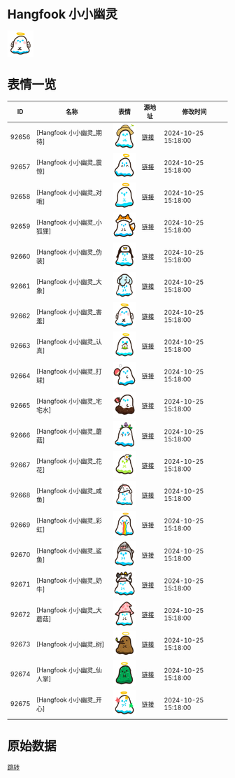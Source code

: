 # Hangfook 小小幽灵

<img src="./cover.png" height="60" alt="cover" />

# 表情一览

|ID|名称|表情|源地址|修改时间|
|----|----|----|----|----|
|92656|[Hangfook 小小幽灵_期待]|<img src="./pic/092656_%5BHangfook 小小幽灵_期待%5D.png" height="60" alt="期待"/>|[链接](https://i0.hdslb.com/bfs/garb/22e509b17ceefc94944609c6350960fb81c23a3f.png)|2024-10-25 15:18:00|
|92657|[Hangfook 小小幽灵_震惊]|<img src="./pic/092657_%5BHangfook 小小幽灵_震惊%5D.png" height="60" alt="震惊"/>|[链接](https://i0.hdslb.com/bfs/garb/f232bdf4c4eca609de7e72e69449d1ca0d21d287.png)|2024-10-25 15:18:00|
|92658|[Hangfook 小小幽灵_对哦]|<img src="./pic/092658_%5BHangfook 小小幽灵_对哦%5D.png" height="60" alt="对哦"/>|[链接](https://i0.hdslb.com/bfs/garb/0a8225954ffe6c3e7632aaaa34311af242329827.png)|2024-10-25 15:18:00|
|92659|[Hangfook 小小幽灵_小狐狸]|<img src="./pic/092659_%5BHangfook 小小幽灵_小狐狸%5D.png" height="60" alt="小狐狸"/>|[链接](https://i0.hdslb.com/bfs/garb/c5464601b3874c9ce3fb4873283d025e24250b8a.png)|2024-10-25 15:18:00|
|92660|[Hangfook 小小幽灵_伪装]|<img src="./pic/092660_%5BHangfook 小小幽灵_伪装%5D.png" height="60" alt="伪装"/>|[链接](https://i0.hdslb.com/bfs/garb/f90c274aef3f27be547bf5006101232179c89b89.png)|2024-10-25 15:18:00|
|92661|[Hangfook 小小幽灵_大象]|<img src="./pic/092661_%5BHangfook 小小幽灵_大象%5D.png" height="60" alt="大象"/>|[链接](https://i0.hdslb.com/bfs/garb/7bd49ebba91f1e1f612ef05a12e1a7d094aac393.png)|2024-10-25 15:18:00|
|92662|[Hangfook 小小幽灵_害羞]|<img src="./pic/092662_%5BHangfook 小小幽灵_害羞%5D.png" height="60" alt="害羞"/>|[链接](https://i0.hdslb.com/bfs/garb/65c8fcd55216779697050b754359dae6809cc6ae.png)|2024-10-25 15:18:00|
|92663|[Hangfook 小小幽灵_认真]|<img src="./pic/092663_%5BHangfook 小小幽灵_认真%5D.png" height="60" alt="认真"/>|[链接](https://i0.hdslb.com/bfs/garb/74b0922f947d6a8f3b5f1755d062f9244ac53ddf.png)|2024-10-25 15:18:00|
|92664|[Hangfook 小小幽灵_打球]|<img src="./pic/092664_%5BHangfook 小小幽灵_打球%5D.png" height="60" alt="打球"/>|[链接](https://i0.hdslb.com/bfs/garb/4b0b62be79c683c2b9ddac84101c1e58846f44e8.png)|2024-10-25 15:18:00|
|92665|[Hangfook 小小幽灵_宅宅水]|<img src="./pic/092665_%5BHangfook 小小幽灵_宅宅水%5D.png" height="60" alt="宅宅水"/>|[链接](https://i0.hdslb.com/bfs/garb/832ea32399c06f824b822bb675e538f053f59e6e.png)|2024-10-25 15:18:00|
|92666|[Hangfook 小小幽灵_蘑菇]|<img src="./pic/092666_%5BHangfook 小小幽灵_蘑菇%5D.png" height="60" alt="蘑菇"/>|[链接](https://i0.hdslb.com/bfs/garb/9f9d4582f671be7273d31ea36f73d1cfd3180c77.png)|2024-10-25 15:18:00|
|92667|[Hangfook 小小幽灵_花花]|<img src="./pic/092667_%5BHangfook 小小幽灵_花花%5D.png" height="60" alt="花花"/>|[链接](https://i0.hdslb.com/bfs/garb/e4474115d9de5c103aec5667427a7f001699e68d.png)|2024-10-25 15:18:00|
|92668|[Hangfook 小小幽灵_咸鱼]|<img src="./pic/092668_%5BHangfook 小小幽灵_咸鱼%5D.png" height="60" alt="咸鱼"/>|[链接](https://i0.hdslb.com/bfs/garb/11e2363a1eacabf9874d3df99105772fea68472c.png)|2024-10-25 15:18:00|
|92669|[Hangfook 小小幽灵_彩虹]|<img src="./pic/092669_%5BHangfook 小小幽灵_彩虹%5D.png" height="60" alt="彩虹"/>|[链接](https://i0.hdslb.com/bfs/garb/40a10340fa127e91884282eec4a42e23df4b1347.png)|2024-10-25 15:18:00|
|92670|[Hangfook 小小幽灵_鲨鱼]|<img src="./pic/092670_%5BHangfook 小小幽灵_鲨鱼%5D.png" height="60" alt="鲨鱼"/>|[链接](https://i0.hdslb.com/bfs/garb/81a46827e7145a401e40adb2b840ce0ac1d744b8.png)|2024-10-25 15:18:00|
|92671|[Hangfook 小小幽灵_奶牛]|<img src="./pic/092671_%5BHangfook 小小幽灵_奶牛%5D.png" height="60" alt="奶牛"/>|[链接](https://i0.hdslb.com/bfs/garb/751683db544d78d8ebef2fa153a1620279eddfb5.png)|2024-10-25 15:18:00|
|92672|[Hangfook 小小幽灵_大蘑菇]|<img src="./pic/092672_%5BHangfook 小小幽灵_大蘑菇%5D.png" height="60" alt="大蘑菇"/>|[链接](https://i0.hdslb.com/bfs/garb/f2b72ce825a62ddef03b57990c0385f88a76300b.png)|2024-10-25 15:18:00|
|92673|[Hangfook 小小幽灵_树]|<img src="./pic/092673_%5BHangfook 小小幽灵_树%5D.png" height="60" alt="树"/>|[链接](https://i0.hdslb.com/bfs/garb/ed80f6a6bbecd07a2217e215b38d404cedfe33b8.png)|2024-10-25 15:18:00|
|92674|[Hangfook 小小幽灵_仙人掌]|<img src="./pic/092674_%5BHangfook 小小幽灵_仙人掌%5D.png" height="60" alt="仙人掌"/>|[链接](https://i0.hdslb.com/bfs/garb/c7a8fa5c1708e92f731513b871f357eab952aa20.png)|2024-10-25 15:18:00|
|92675|[Hangfook 小小幽灵_开心]|<img src="./pic/092675_%5BHangfook 小小幽灵_开心%5D.png" height="60" alt="开心"/>|[链接](https://i0.hdslb.com/bfs/garb/ab37488e553ed827fa3364c5dea43366c93670bb.png)|2024-10-25 15:18:00|

# 原始数据

[跳转](./raw.json)

